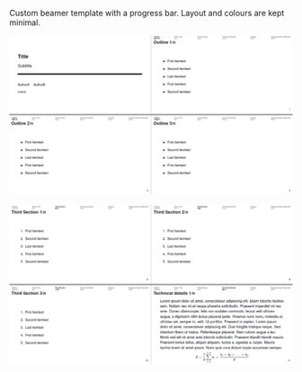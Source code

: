 Custom beamer template with a progress bar. Layout and colours are kept minimal.

![](https://raw.githubusercontent.com/lsys/beamertemplate/main/assets/images/example-start.png)

![](https://raw.githubusercontent.com/lsys/beamertemplate/main/assets/images/example-mid.png)
